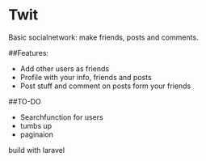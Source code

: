 # Twit

Basic socialnetwork: make friends, posts and comments.

##Features:
* Add other users as friends
* Profile with your info, friends and posts
* Post stuff and comment on posts form your friends

##TO-DO
* Searchfunction for users
* tumbs up
* paginaion

build with laravel
